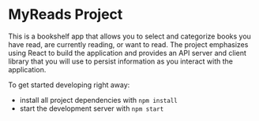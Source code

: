 # MyReads Project

This is a bookshelf app that allows you to select and categorize books you have read, are currently reading, or want to read. The project emphasizes using React to build the application and provides an API server and client library that you will use to persist information as you interact with the application.

To get started developing right away:

* install all project dependencies with `npm install`
* start the development server with `npm start`
